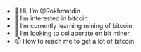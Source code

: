 - 👋 Hi, I’m @Rokhmatdin
- 👀 I’m interested in bitcoin
- 🌱 I’m currently learning mining of bitcoin
- 💞️ I’m looking to collaborate on bit miner
- 📫 How to reach me to get a lot of bitcoin

<!---
Rokhmatdin/Rokhmatdin is a ✨ special ✨ repository because its `README.md` (this file) appears on your GitHub profile.
You can click the Preview link to take a look at your changes.
--->
